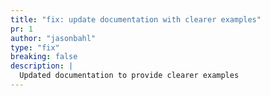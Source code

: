 ```yaml
---
title: "fix: update documentation with clearer examples"
pr: 1
author: "jasonbahl"
type: "fix"
breaking: false
description: |
  Updated documentation to provide clearer examples
---
```

